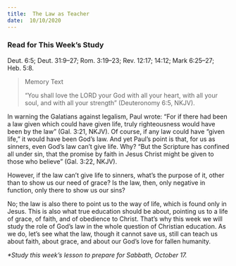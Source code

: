 ```yaml
---
title:  The Law as Teacher
date:  10/10/2020
---
```


### Read for This Week’s Study
Deut. 6:5; Deut. 31:9–27; Rom. 3:19–23; Rev. 12:17; 14:12; Mark 6:25–27; Heb. 5:8.

> <p>Memory Text</p>
> “You shall love the LORD your God with all your heart, with all your soul, and with all your strength” (Deuteronomy 6:5, NKJV).

In warning the Galatians against legalism, Paul wrote: “For if there had been a law given which could have given life, truly righteousness would have been by the law” (Gal. 3:21, NKJV). Of course, if any law could have “given life,” it would have been God’s law. And yet Paul’s point is that, for us as sinners, even God’s law can’t give life. Why? “But the Scripture has confined all under sin, that the promise by faith in Jesus Christ might be given to those who believe” (Gal. 3:22, NKJV).

However, if the law can’t give life to sinners, what’s the purpose of it, other than to show us our need of grace? Is the law, then, only negative in function, only there to show us our sins?

No; the law is also there to point us to the way of life, which is found only in Jesus. This is also what true education should be about, pointing us to a life of grace, of faith, and of obedience to Christ. That’s why this week we will study the role of God’s law in the whole question of Christian education. As we do, let’s see what the law, though it cannot save us, still can teach us about faith, about grace, and about our God’s love for fallen humanity.

_*Study this week’s lesson to prepare for Sabbath, October 17._